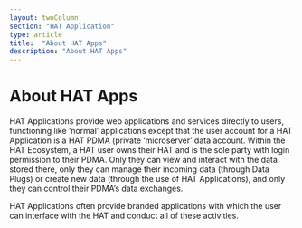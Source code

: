 ```yaml
---
layout: twoColumn
section: "HAT Application"
type: article
title:  "About HAT Apps"
description: "About HAT Apps"
---
```


# About HAT Apps

HAT Applications provide web applications and services directly to users, functioning like ‘normal’ applications except that the user account for a HAT Application is a HAT PDMA (private ‘microserver’ data account. Within the HAT Ecosystem, a HAT user owns their HAT and is the sole party with login permission to their PDMA. Only they can view and interact with the data stored there, only they can manage their incoming data (through Data Plugs) or create new data (through the use of HAT Applications), and only they can control their PDMA’s data exchanges. 

HAT Applications often provide branded applications with which the user can interface with the HAT and conduct all of these activities.
